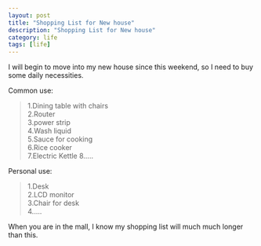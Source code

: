 ```yaml
---
layout: post
title: "Shopping List for New house"
description: "Shopping List for New house"
category: life
tags: [life]
---
```



I will begin to move into my new house since this weekend, so I need to buy some daily necessities.

Common use:
>1.Dining table with chairs    
>2.Router   
>3.power strip   
>4.Wash liquid  
>5.Sauce for cooking  
>6.Rice cooker    
>7.Electric Kettle
>8.....

Personal use:
>1.Desk   
>2.LCD monitor   
>3.Chair for desk   
>4.....


When you are in the mall, I know my shopping list will much much longer than this.
